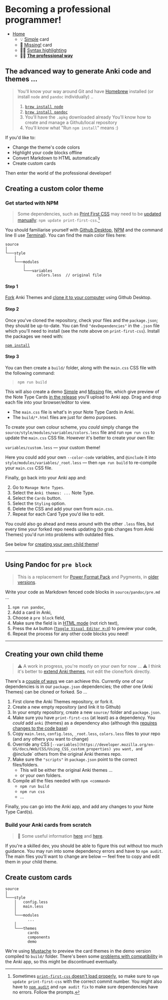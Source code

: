 # Becoming a professional programmer!

- [Home](../../../README.md)
    + 💡 [Simple](../simple/index.md) card
    + 🔎 [Missing!](../missing/index.md) card
    + 🧑‍🎨 [Syntax highlighting](../highlight/index.md)
    + 🧑‍🎓 **[The professional way](../advanced/index.md)**


## The advanced way to generate Anki code and themes ...

> You'll know your way around Git and have [Homebrew](https://brew.sh) installed (or install `node` and `pandoc` individually) ..
>
> 1. [`brew install node`](https://nodejs.org/en/)
> 2. [`brew install pandoc`](https://pandoc.org)
> 3. You'll have the `.apkg` downloaded already
> You'll know how to create and manage a Github/local repository
> 4. You'll know what "Run `npm install`" means :)


If you'd like to:

- Change the theme's code colors
- Highlight your code blocks offline
- Convert Markdown to HTML automatically
- Create custom cards

Then enter the world of the professional developer!



## Creating a custom color theme

### Get started with NPM

> Some dependencies, such as [Print First CSS](https://github.com/badlydrawnrob/print-first-css) may need to be [updated manually](https://github.com/badlydrawnrob/anki/issues/54): `npm update print-first-css`.[^1]

You should familiarise yourself with [Github Desktop](https://desktop.github.com), [NPM](https://www.npmjs.com) and the command line (I use [Terminal](https://tinyurl.com/4w8p4wnx)). You can find the main color files here:

```text
source
│
└───style
    │
    └───modules
        │
        └───variables
              colors.less  // original file
```


#### Step 1
[Fork](https://docs.github.com/en/get-started/quickstart/fork-a-repos) Anki Themes and [clone it to your computer](https://tinyurl.com/46bx4bj5) using Github Desktop.

#### Step 2
Once you've cloned the repository, check your files and the `package.json`; they should be up-to-date. You can find `"devDependencies"` in the `.json` file which you'll need to install (see the note above on `print-first-css`). Install the packages we need with:

[`npm install`](https://docs.npmjs.com/cli/v8/commands/npm-install)

#### Step 3
You can then create a `build/` folder, along with the `main.css` CSS file with the following command:

> `npm run build`

This will also create a demo [Simple](../simple/index.md) and [Missing](../missing/index.md) file, which give preview of the Note Type Cards [in the release](https://github.com/badlydrawnrob/anki/releases) you'll upload to Anki app. Drag and drop each file into your browser/editor to view.

- The `main.css` file is what's in your Note Type Cards in Anki.
- The `build/*.html` files are just for demo purposes.

To create your own colour scheme, you _could_ simply change the `source/style/modules/variables/colors.less` file and run `npm run css` to update the `main.css` CSS file. However it's better to create your own file:

`variables/custom.less` — your custom theme!

Here you could add your own `--color-code` variables, and `@include` it into `style/modules/variables/_root.less` — then `npm run build` to re-compile your `main.css` CSS file.

Finally, go back into your Anki app and:

2. Go to `Manage Note Types`.
3. Select the `Anki themes: ...` Note Type.
4. Select the `Cards` button.
5. Select the `Styling` option.
6. Delete the CSS and add your own from `main.css`.
7. Repeat for each Card Type you'd like to edit.

You could also go ahead and mess around with the other `.less` files, but every time your forked repo needs updating (to grab changes from Anki Themes) you'd run into problems with outdated files.

See below for [creating your own child theme](#creating-your-own-child-theme)!


-----


## Using Pandoc for `pre block`

> This is a replacement for [Power Format Pack](../error/index.md) and Pygments, in [older versions](https://github.com/badlydrawnrob/anki/releases/tag/1.0.0).

Write your code as Markdown fenced code blocks in `source/pandoc/pre.md` ...

1. `npm run pandoc`,
2. Add a card in Anki,
3. Choose a `pre block` field,
4. Make sure the field is in [HTML mode](https://github.com/badlydrawnrob/anki/issues/62) (not rich text),
5. Press the `A𝐴` button ([`Toggle Visual Editor ⌘⇧X`](https://github.com/badlydrawnrob/anki/issues/62)) to preview your code,
6. Repeat the process for any other code blocks you need!


-----


## Creating your own child theme

> ⚠️ A work in progress, you're mostly on your own for now ...
> ⚠️ I think it's better to [extend Anki themes](https://github.com/badlydrawnrob/anki/issues/42), not edit the clone/fork directly.

There's a [couple of ways](https://github.com/badlydrawnrob/anki/issues/42#issuecomment-1834381594) we can achieve this. Currently one of our dependencies is in our `package.json` dependencies; the other one (Anki Themes) can be cloned or forked. So ...

1. First clone the Anki Themes repository, or fork it.
2. Create a new empty repository (and link it to Github)
3. In your empty repository, create a new `source/` folder and `package.json`.
4. Make sure you have `print-first-css` (at least) as a dependency. You _could_ add `anki` (themes) as a dependency also (although this [requires changes to the code base](https://github.com/badlydrawnrob/anki/issues/42#issuecomment-1834381594))
5. Copy `main.less`, `config.less`, `_root.less`, `colors.less` files to your repo (and any others you want to change)
6. Override any CSS [`--variables](https://developer.mozilla.org/en-US/docs/Web/CSS/Using_CSS_custom_properties) you want, and `@include` others from the original Anki themes repo.
7. Make sure the `"scripts"` in `package.json` point to the correct files/folders.
    - This will be either the original Anki themes ...
    - or your own folders.
8. Compile all the files needed with `npm <command>`
    - `npm run build`
    - `npm run css`
    - ...

Finally, you can go into the Anki app, and add any changes to your Note Type Card(s).


### Build your Anki cards from scratch

> 🔗 Some useful information [here](https://github.com/badlydrawnrob/anki/issues/54) and [here](https://github.com/badlydrawnrob/print-first-css/issues/25).

If you're a skilled dev, you should be able to figure this out without too much guidance. You may run into some dependency errors and have to `npm audit`. The main files you'll want to change are below — feel free to copy and edit them in your child theme.


## Create custom cards

```text
source
│
└───style
    │   config.less
    │   main.less
    │
    └───modules
          ...
    │
    └───themes
          cards
          components
          demo
```

We're using [Mustache](https://www.npmjs.com/package/mustache) to preview the card themes in the demo version compiled to `build/` folder. There's been some [problems with compatibility](https://github.com/badlydrawnrob/anki/issues/56) in the Anki app, so this might be discontinued eventually.


[^1]: Sometimes [`print-first-css` doesn't load properly](https://github.com/badlydrawnrob/anki/issues/65), so make sure to `npm update print-first-css` with the correct commit number. You might also have to [`npm audit`](https://docs.npmjs.com/cli/v10/commands/npm-audit) and `npm audit fix` to make sure dependencies have no errors. Follow the prompts.
